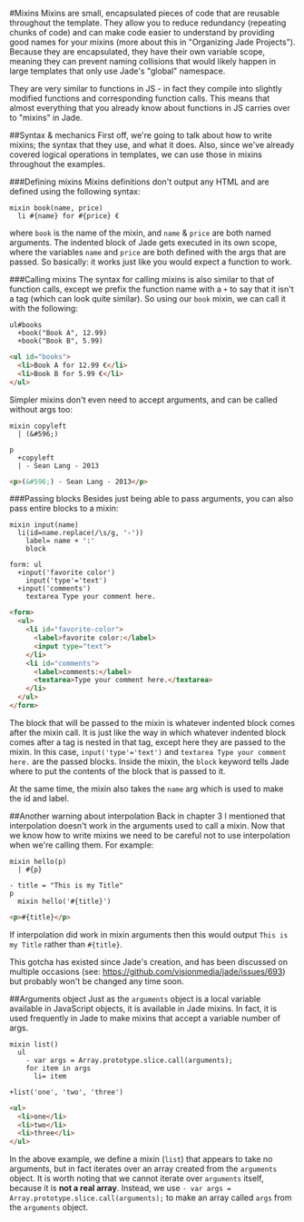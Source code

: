 #Mixins
Mixins are small, encapsulated pieces of code that are reusable throughout the template. They allow you to reduce redundancy (repeating chunks of code) and can make code easier to understand by providing good names for your mixins (more about this in "Organizing Jade Projects"). Because they are encapsulated, they have their own variable scope, meaning they can prevent naming collisions that would likely happen in large templates that only use Jade's "global" namespace.

They are very similar to functions in JS - in fact they compile into slightly modified functions and corresponding function calls. This means that almost everything that you already know about functions in JS carries over to "mixins" in Jade.

##Syntax & mechanics
First off, we're going to talk about how to write mixins; the syntax that they use, and what it does. Also, since we've already covered logical operations in templates, we can use those in mixins throughout the examples.

###Defining mixins
Mixins definitions don't output any HTML and are defined using the following syntax:

```jade
mixin book(name, price)
  li #{name} for #{price} €
```

where `book` is the name of the mixin, and `name` & `price` are both named arguments. The indented block of Jade gets executed in its own scope, where the variables `name` and `price` are both defined with the args that are passed. So basically: it works just like you would expect a function to work.

###Calling mixins
The syntax for calling mixins is also similar to that of function calls, except we prefix the function name with a `+` to say that it isn't a tag (which can look quite similar). So using our `book` mixin, we can call it with the following:

```jade
ul#books
  +book("Book A", 12.99)
  +book("Book B", 5.99)
```

```html
<ul id="books">
  <li>Book A for 12.99 €</li>
  <li>Book B for 5.99 €</li>
</ul>
```

Simpler mixins don't even need to accept arguments, and can be called without args too:

```jade
mixin copyleft
  | (&#596;) 

p
  +copyleft
  | - Sean Lang - 2013
```

```html
<p>(&#596;) - Sean Lang - 2013</p>
```

###Passing blocks
Besides just being able to pass arguments, you can also pass entire blocks to a mixin:

```jade
mixin input(name)
  li(id=name.replace(/\s/g, '-'))
    label= name + ':'
    block

form: ul
  +input('favorite color')
    input('type'='text')
  +input('comments')
    textarea Type your comment here.
```

```html
<form>
  <ul>
    <li id="favorite-color">
      <label>favorite color:</label>
      <input type="text">
    </li>
    <li id="comments">
      <label>comments:</label>
      <textarea>Type your comment here.</textarea>
    </li>
  </ul>
</form>
```

The block that will be passed to the mixin is whatever indented block comes after the mixin call. It is just like the way in which whatever indented block comes after a tag is nested in that tag, except here they are passed to the mixin. In this case, `input('type'='text')` and `textarea Type your comment here.` are the passed blocks. Inside the mixin, the `block` keyword tells Jade where to put the contents of the block that is passed to it.

At the same time, the mixin also takes the `name` arg which is used to make the id and label.

##Another warning about interpolation
Back in chapter 3 I mentioned that interpolation doesn't work in the arguments used to call a mixin. Now that we know how to write mixins we need to be careful not to use interpolation when we're calling them. For example:

```jade
mixin hello(p)
  | #{p}

- title = "This is my Title"
p
  mixin hello('#{title}')
```

```html
<p>#{title}</p>
```

If interpolation did work in mixin arguments then this would output `This is my Title` rather than `#{title}`.

This gotcha has existed since Jade's creation, and has been discussed on multiple occasions (see: https://github.com/visionmedia/jade/issues/693) but probably won't be changed any time soon.

##Arguments object
Just as the `arguments` object is a local variable available in JavaScript objects, it is available in Jade mixins. In fact, it is used frequently in Jade to make mixins that accept a variable number of args.

```jade
mixin list()
  ul
    - var args = Array.prototype.slice.call(arguments);
    for item in args
      li= item

+list('one', 'two', 'three')
```

```html
<ul>
  <li>one</li>
  <li>two</li>
  <li>three</li>
</ul>
```

In the above example, we define a mixin (`list`) that appears to take no arguments, but in fact iterates over an array created from the `arguments` object. It is worth noting that we cannot iterate over `arguments` itself, because it is **not a real array**. Instead, we use `- var args = Array.prototype.slice.call(arguments);` to make an array called `args` from the `arguments` object.
